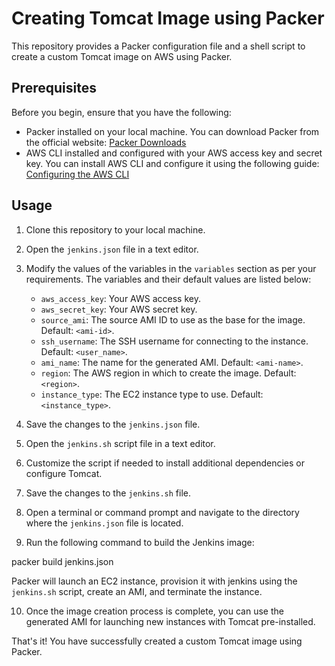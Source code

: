 # Creating Tomcat Image using Packer

This repository provides a Packer configuration file and a shell script to create a custom Tomcat image on AWS using Packer.

## Prerequisites

Before you begin, ensure that you have the following:

- Packer installed on your local machine. You can download Packer from the official website: [Packer Downloads](https://www.packer.io/downloads)
- AWS CLI installed and configured with your AWS access key and secret key. You can install AWS CLI and configure it using the following guide: [Configuring the AWS CLI](https://docs.aws.amazon.com/cli/latest/userguide/cli-configure-quickstart.html)

## Usage

1. Clone this repository to your local machine.

2. Open the `jenkins.json` file in a text editor.

3. Modify the values of the variables in the `variables` section as per your requirements. The variables and their default values are listed below:

   - `aws_access_key`: Your AWS access key.
   - `aws_secret_key`: Your AWS secret key.
   - `source_ami`: The source AMI ID to use as the base for the image. Default: `<ami-id>`.
   - `ssh_username`: The SSH username for connecting to the instance. Default: `<user_name>`.
   - `ami_name`: The name for the generated AMI. Default: `<ami-name>`.
   - `region`: The AWS region in which to create the image. Default: `<region>`.
   - `instance_type`: The EC2 instance type to use. Default: `<instance_type>`.

4. Save the changes to the `jenkins.json` file.

5. Open the `jenkins.sh` script file in a text editor.

6. Customize the script if needed to install additional dependencies or configure Tomcat.

7. Save the changes to the `jenkins.sh` file.

8. Open a terminal or command prompt and navigate to the directory where the `jenkins.json` file is located.

9. Run the following command to build the Jenkins image:

packer build jenkins.json


Packer will launch an EC2 instance, provision it with jenkins using the `jenkins.sh` script, create an AMI, and terminate the instance.

10. Once the image creation process is complete, you can use the generated AMI for launching new instances with Tomcat pre-installed.

That's it! You have successfully created a custom Tomcat image using Packer.


